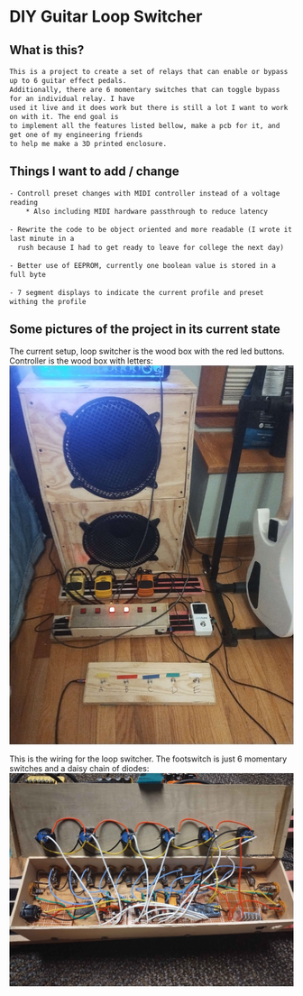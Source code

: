 # DIY Guitar Loop Switcher

## What is this?
    This is a project to create a set of relays that can enable or bypass up to 6 guitar effect pedals. 
	Additionally, there are 6 momentary switches that can toggle bypass for an individual relay. I have 
	used it live and it does work but there is still a lot I want to work on with it. The end goal is 
	to implement all the features listed bellow, make a pcb for it, and get one of my engineering friends
	to help me make a 3D printed enclosure.

## Things I want to add / change	
	- Controll preset changes with MIDI controller instead of a voltage reading
		* Also including MIDI hardware passthrough to reduce latency
	
    - Rewrite the code to be object oriented and more readable (I wrote it last minute in a
	  rush because I had to get ready to leave for college the next day)
	
    - Better use of EEPROM, currently one boolean value is stored in a full byte
	
    - 7 segment displays to indicate the current profile and preset withing the profile

## Some pictures of the project in its current state
The current setup, loop switcher is the wood box with the red led buttons. Controller is the wood box with letters:
![A guitar pedalboard with the DIY loop switcher](https://github.com/Ethan-Winer/guitar-loop-switcher/blob/main/full-setup.jpg?raw=true)

This is the wiring for the loop switcher. The footswitch is just 6 momentary switches and a daisy chain of diodes:
![The internal wiring for the DIY loop switcher](https://github.com/Ethan-Winer/guitar-loop-switcher/blob/main/loop-switcher-wiring.jpg?raw=true)